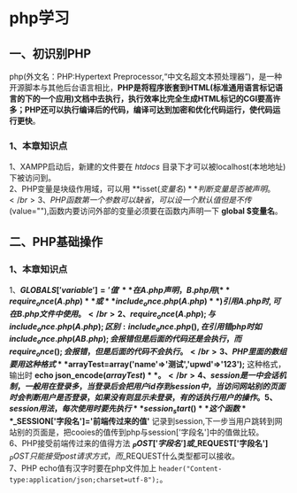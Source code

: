 # php学习
## 一、初识别PHP
php(外文名：PHP:Hypertext Preprocessor,“中文名超文本预处理器”)，是一种开源脚本与其他后台语言相比，**PHP是将程序嵌套到HTML(标准通用语言标记语言的下的一个应用)文档中去执行，执行效率比完全生成HTML标记的CGI要高许多；PHP还可以执行编译后的代码，编译可达到加密和优化代码运行，使代码运行更快**。
### 1、本章知识点
1、XAMPP启动后，新建的文件要在 _htdocs_ 目录下才可以被localhost(本地地址)下被访问到。</br>
2、PHP变量是块级作用域，可以用 **isset($变量名)** 判断变量是否被声明。</br>
3、PHP函数第一个参数可以缺省，可以设一个默认值但是不传($value=""),函数内要访问外部的变量必须要在函数内声明一下 **global $变量名**。</br>
## 二、PHP基础操作
### 1、本章知识点
1、**$GLOBALS['variable']='值'** 在A.php声明，B.php用( **require_once(A.php)** 或 **include_once.php(A.php)** )引用A.php时,可在B.php文件中使用。</br>
2、require_once(A.php);与include_once.php(A.php);区别:include_once.php(),在引用错php时如include_once.php(AB.php);会报错但是后面的代码还是会执行，而require_once();会报错，但是后面的代码不会执行。</br>
3、PHP里面的数组要用这种格式 **$arrayTest=array('name'=>'测试','upwd'=>'123');** 这种格式，输出时 **echo json_encode($arrayTest)** 。</br>
4、session是一中会话机制，一般用在登录多，当登录后会把用户id存到session中，当访问网站别的页面时会判断用户是否登录，如果没有则显示未登录，有的话执行用户的操作。
5、session用法，每次使用时要先 执行**session_start()** 这个函数 **$_SESSION['字段名']='前端传过来的值'** 记录到session,下一步当用户跳转到网站别的页面是，把cooies的值传到php与session['字段名']中的值做比较。<br>
6、PHP接受前端传过来的值得方法 **$_POST['字段名']或$_REQUEST['字段名']** $_POST只能接受post请求方式，而$_REQUEST什么类型都可以接收。</br>
7、PHP echo值有汉字时要在php文件加上 `header("Content-type:application/json;charset=utf-8");`。</br>

